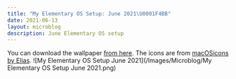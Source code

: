 ```yaml
---
title: "My Elementary OS Setup: June 2021\U0001F4BB"
date: 2021-06-13
layout: microblog
description: June Elementary OS setup
---
```

You can download the wallpaper [from here](https://github.com/Vyshnav2255/Elementary-OS-Wallpapers). The icons are from [macOSicons by Elias](https://macosicons.com/).
![My Elementary OS Setup June 2021](/Images/Microblog/My Elementary OS Setup June 2021.png)